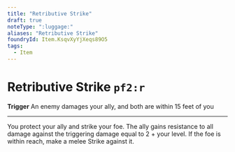 ```yaml
---
title: "Retributive Strike"
draft: true
noteType: ":luggage:"
aliases: "Retributive Strike"
foundryId: Item.KsqvXyYjXeqs89O5
tags:
  - Item
---
```


# Retributive Strike `pf2:r`

**Trigger** An enemy damages your ally, and both are within 15 feet of you

* * *

You protect your ally and strike your foe. The ally gains resistance to all damage against the triggering damage equal to 2 + your level. If the foe is within reach, make a melee Strike against it.


